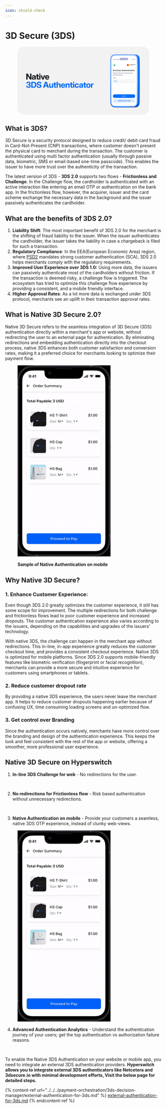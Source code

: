 ```yaml
---
icon: shield-check
---
```


# 3D Secure (3DS)

<figure><img src="../../../../.gitbook/assets/Frame 48095845.png" alt=""><figcaption></figcaption></figure>

## What is 3DS?

3D Secure is a security protocol designed to reduce credit/ debit card fraud in Card-Not-Present (CNP) transactions, where customer doesn't present the physical card to merchant during the transaction. The customer is authenticated using multi factor authentication (usually through passive data, biometric, SMS or email-based one-time passcode). This enables the issuer to have more trust over the authenticity of the transaction.

The latest version of 3DS - **3DS 2.0** supports two flows - **Frictionless and Challenge**. In the Challenge flow, the cardholder is authenticated with an active interaction like entering an email OTP or authentication on the bank app. In the frictionless flow, however, the acquirer, issuer and the card scheme exchange the necessary data in the background and the issuer passively authenticates the cardholder.

## What are the benefits of 3DS 2.0?

1. **Liability Shift**: The most important benefit of 3DS 2.0 for the merchant is the shifting of fraud liability to the issuer. When the issuer authenticates the cardholder, the issuer takes the liability in case a chargeback is filed for such a transaction.
2. **Regulatory Compliance**: In the EEA(European Economic Area) region, where [PSD2](https://hyperswitch.io/blog/simplifying-acquirer-exemptions-in-PSD2-markets) mandates strong customer authentication (SCA), 3DS 2.0 helps merchants comply with the regulatory requirements.&#x20;
3. **Improved User Experience over 3DS 1.0:** Using more data, the issuers can passively authenticate most of the cardholders without friction. If the transaction is deemed risky, a challenge flow is triggered. The ecosystem has tried to optimize this challenge flow experience by providing a consistent, and a mobile friendly interface.
4. **Higher Approval Rates**: As a lot more data is exchanged under 3DS protocol, merchants see an uplift in their transaction approval rates.

## What is Native 3D Secure 2.0?

Native 3D Secure refers to the seamless integration of 3D Secure (3DS) authentication directly within a merchant's app or website, without redirecting the user to an external page for authentication. By eliminating redirections and embedding authentication directly into the checkout process, native 3DS enhances both customer satisfaction and conversion rates, making it a preferred choice for merchants looking to optimize their payment flow.

<figure><img src="../../../../.gitbook/assets/DAF-firsttime.gif" alt="" width="300"><figcaption><p><strong>Sample of Native Authentication on mobile</strong> </p></figcaption></figure>

## Why Native 3D Secure?

### **1. Enhance Customer Experience**:&#x20;

Even though 3DS 2.0 greatly optimizes the customer experience, it still has some scope for improvement. The multiple redirections for both challenge and frictionless flows lead to poor customer experience and increased dropouts. The customer authentication experience also varies according to the issuers, depending on the capabilities and upgrades of the issuers’ technology.

With native 3DS, the challenge can happen in the merchant app without redirections. This in-line, in-app experience greatly reduces the customer checkout time, and provides a consistent checkout experience. Native 3DS is optimized for mobile platforms. Since 3DS 2.0 supports mobile-friendly features like biometric verification (fingerprint or facial recognition), merchants can provide a more secure and intuitive experience for customers using smartphones or tablets.

### 2. Reduce customer dropout rate

By providing a native 3DS experience, the users never leave the merchant app. It helps to reduce customer dropouts happening earlier because of confusing UX, time consuming loading screens and un-optimized flow.

### 3. Get control over Branding

Since the authentication occurs natively, merchants have more control over the branding and design of the authentication experience. This keeps the look and feel consistent with the rest of the app or website, offering a smoother, more professional user experience.

## Native 3D Secure on Hyperswitch

1. **In-line 3DS Challenge for web** - No redirections for the user.

<figure><img src="https://lh7-rt.googleusercontent.com/docsz/AD_4nXcQdHtedUwOX0PygKaMErDy-Uo5YUBiwzx_1QRQJWhOJjtXx25V3-RTv8WnEoSslOMibFgfDgRG_5KFpP9ocu_YG0Org1mP7m_fkrL0awE2d6VfsOH_Vpa0lZO8rYHlEf54EYtDpKZYz7XhLU3bLiReZfI-?key=GxSITk_I899THOh9NrBSgw" alt=""><figcaption></figcaption></figure>

2. **No redirections for Frictionless flow** - Risk based authentication without unnecessary redirections.

<figure><img src="https://lh7-rt.googleusercontent.com/docsz/AD_4nXdRHjWTXmg2tgWoUvmggmXe96m2shVscrKDtPgnPx7EOSGwQcuXoH1K6d5Sbc74Uk3_t4NDADnRgy1DVaEIce9nqNKBZyKdWWW5Fezb7boDFJ_fH23F-206yXB6uQzJWXM2B1S9tLBuBpUAYihCe84hdaU5?key=GxSITk_I899THOh9NrBSgw" alt=""><figcaption></figcaption></figure>

3. **Native Authentication on mobile** - Provide your customers a seamless, native 3DS OTP experience, instead of clunky web-views.

<figure><img src="../../../../.gitbook/assets/DAF-firsttime.gif" alt="" width="300"><figcaption></figcaption></figure>

4. **Advanced Authentication Analytics** - Understand the authentication journey of your users; get the top authentication vs authorization failure reasons.

<figure><img src="https://lh7-rt.googleusercontent.com/docsz/AD_4nXeirhBLd2IWmYB8EnJwHvfOYSBpRuyKUjo5Hu18arOY434FuLa6RYy5FX6sKxCdrR4SCoXKX40-FrjoTOjSseuWQnr1W9LJwyeImo_U1HPbaNQjyMB6ynOEMgQizJcTccbMKqLmUVwVffqa1Vcaq64RxNEd?key=GxSITk_I899THOh9NrBSgw" alt=""><figcaption></figcaption></figure>

To enable the Native 3DS Authentication on your website or mobile app, you need to integrate an external 3DS authentication providers. **Hyperswitch allows you to integrate external 3DS authenticators like Netcetera and 3dsecure.io with minimal development efforts, Visit the below page for detailed steps.**

{% content-ref url="../../../payment-orchestration/3ds-decision-manager/external-authentication-for-3ds.md" %}
[external-authentication-for-3ds.md](../../../payment-orchestration/3ds-decision-manager/external-authentication-for-3ds.md)
{% endcontent-ref %}

